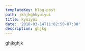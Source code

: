 ```yaml
---
templateKey: blog-post
path: jkhjkghkyuiyui
title: kyuiyui
date: '2018-03-14T11:02:50-07:00'
description: ghjkg
---
```

ghjkghjk
